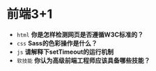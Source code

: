 # 前端3+1
- `html` **你是怎样检测网页是否遵循W3C标准的？**
- `css` **Sass的色彩操作是什么？**
- `js` **请解释下setTimeout的运行机制**
- `软技能` **你认为高级前端工程师应该具备哪些技能？**